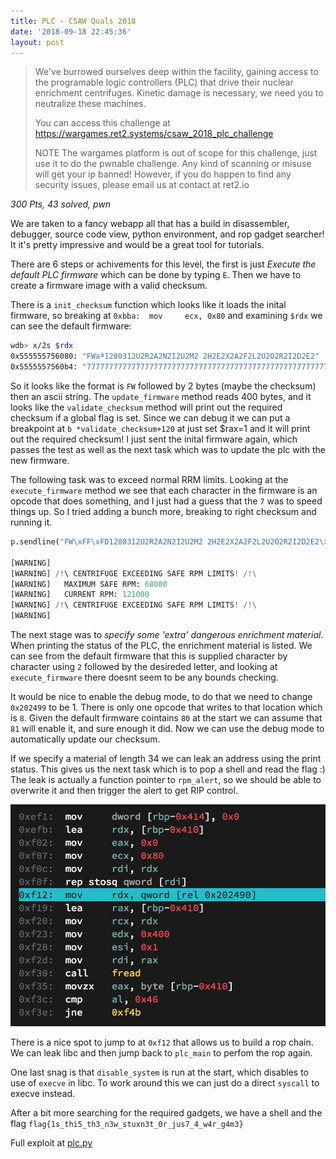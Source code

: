 ```yaml
---
title: PLC - CSAW Quals 2018
date: '2018-09-18 22:45:36'
layout: post
---
```


> We've burrowed ourselves deep within the facility, gaining access to the programable logic controllers (PLC) that drive their nuclear enrichment centrifuges. Kinetic damage is necessary, we need you to neutralize these machines.
> 
> You can access this challenge at https://wargames.ret2.systems/csaw_2018_plc_challenge
> 
> NOTE The wargames platform is out of scope for this challenge, just use it to do the pwnable challenge. Any kind of scanning or misuse will get your ip banned! However, if you do happen to find any security issues, please email us at contact at ret2.io

*300 Pts, 43 solved, pwn*

We are taken to a fancy webapp all that has a build in disassembler, debugger, source code view, python environment, and rop gadget searcher! It it's pretty impressive and would be a great tool for tutorials.

There are 6 steps or achivements for this level, the first is just *Execute the default PLC firmware* which can be done by typing `E`. Then we have to create a firmware image with a valid checksum.


There is a `init_checksum` function which looks like it loads the inital firmware, so breaking at `0xbba:  mov     ecx, 0x80` and examining `$rdx` we can see the default firmware:

```bash
wdb> x/2s $rdx
0x555555756080: "FWaª1280312U2R2A2N2I2U2M2 2H2E2X2A2F2L2U2O2R2I2D2E2"
0x5555557560b4: "7777777777777777777777777777777777777777777777777777777777777779"
```

So it looks like the format is `FW` followed by 2 bytes (maybe the checksum) then an ascii string. The `update_firmware` method reads 400 bytes, and it looks like the `validate_checksum` method will print out the required checksum if a global flag is set. Since we can debug it we can put a breakpoint at `b *validate_checksum+120` at just set $rax=1 and it will print out the required checksum! I just sent the inital firmware again, which passes the test as well as the next task which was to update the plc with the new firmware.

The following task was to exceed normal RRM limits. Looking at the `execute_firmware` method we see that each character in the firmware is an opcode that does something, and I just had a guess that the `7` was to speed things up. So I tried adding a bunch more, breaking to right checksum and running it.

```python
p.sendline("FW\xFF\xFD1280312U2R2A2N2I2U2M2 2H2E2X2A2F2L2U2O2R2I2D2E2\x0077777777777777777777777777777777777777777777777777777777777777777777777777777777777777777777777777777777777777777777777779".ljust(0x400, "\x00"))

[WARNING]
[WARNING] /!\ CENTRIFUGE EXCEEDING SAFE RPM LIMITS! /!\
[WARNING]   MAXIMUM SAFE RPM: 68000
[WARNING]   CURRENT RPM: 121000
[WARNING] /!\ CENTRIFUGE EXCEEDING SAFE RPM LIMITS! /!\
[WARNING]
```

The next stage was to *specify some 'extra' dangerous enrichment material*. When printing the status of the PLC, the enrichment material is listed. We can see from the default firmware that this is supplied character by character using `2` followed by the desireded letter, and looking at `execute_firmware` there doesnt seem to be any bounds checking.

It would be nice to enable the debug mode, to do that we need to change `0x202499` to be 1. There is only one opcode that writes to that location which is `8`. Given the default firmware cointains `80` at the start we can assume that `81` will enable it, and sure enough it did. Now we can use the debug mode to automatically update our checksum.

If we specify a material of length 34 we can leak an address using the print status. This gives us the next task which is to pop a shell and read the flag :) The leak is actually a function pointer to `rpm_alert`, so we should be able to overwrite it and then trigger the alert to get RIP control. 

![pivot](/assets/csaw18/plc1.jpg)

There is a nice spot to jump to at `0xf12` that allows us to build a rop chain. We can leak libc and then jump back to `plc_main` to perfom the rop again. 

One last snag is that `disable_system` is run at the start, which disables to use of `execve` in libc. To work around this we can just do a direct `syscall` to execve instead.

After a bit more searching for the required gadgets, we have a shell and the flag `flag{1s_thi5_th3_n3w_stuxn3t_0r_jus7_4_w4r_g4m3}`

Full exploit at [plc.py](https://github.com/vakzz/ctfs/blob/master/CSAW18/plc/plc.py)